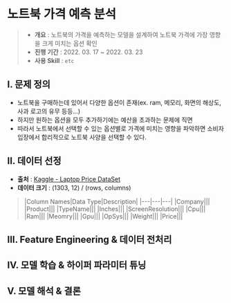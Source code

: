 # 노트북 가격 예측 분석
> * **개요** : 노트북의 가격을 예측하는 모델을 설계하여 노트북 가격에 가장 영향을 크게 미치는 옵션 확인
> * **진행 기간** : 2022. 03. 17 ~ 2022. 03. 23
> * **사용 Skill** : `etc`

## I. 문제 정의
* 노트북을 구매하는데 있어서 다양한 옵션이 존재(ex. ram, 메모리, 화면의 해상도, 사과 로고의 유무 등등...)
* 하지만 원하는 옵션을 모두 추가하기에는 예산을 초과하는 문제에 직면
* 따라서 노트북에서 선택할 수 있는 옵션별로 가격에 미치는 영향을 파악하면 소비자 입장에서 합리적으로 노트북 사양을 선택할 수 있다.

## II. 데이터 선정
* **출처** : [Kaggle - Laptop Price DataSet](https://www.kaggle.com/datasets/muhammetvarl/laptop-price)
* **데이터 크기** : (1303, 12) / (rows, columns)

>|Column Names|Data Type|Description|
|---|---|---|
|Company|||
|Product|||
|TypeName|||
|Inches|||
|ScreenResolution|||
|Cpu|||
|Ram|||
|Meomry|||
|Gpu|||
|OpSys|||
|Weight|||
|Price|||

## III. Feature Engineering & 데이터 전처리


## IV. 모델 학습 & 하이퍼 파라미터 튜닝

## V. 모델 해석 & 결론
